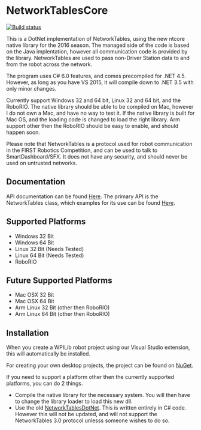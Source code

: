 # NetworkTablesCore
[![Build status](https://ci.appveyor.com/api/projects/status/q6e3jxtlavkpuf3p/branch/master?svg=true)](https://ci.appveyor.com/project/robotdotnet/networktablescore/branch/master)

This is a DotNet implementation of NetworkTables, using the new ntcore native library for the 2016 season. The managed side of the code is based on the Java implentation, however all communication code is provided by the library. NetworkTables are used to pass non-Driver Station data to and from the robot across the network.

The program uses C# 6.0 features, and comes precompiled for .NET 4.5. However, as long as you have VS 2015, it will compile down to .NET 3.5 with only minor changes. 

Currently support Windows 32 and 64 bit, Linux 32 and 64 bit, and the RoboRIO. The native library should be able to be compiled on Mac, however I do not own a Mac, and have no way to test it. If the native library is built for Mac OS, and the loading code is changed to load the right library. Arm support other then the RoboRIO should be easy to enable, and should happen soon.


Please note that NetworkTables is a protocol used for robot communication in the FIRST Robotics Competition, and can be used to talk to SmartDashboard/SFX. It does not have any security, and should never be used on untrusted networks.

Documentation
-------------
API documentation can be found [Here](http://robotdotnet.github.io/Documentation/API/html/G_NetworkTables.htm). The primary API is the NetworkTables class, which examples for its use can be found [Here](http://robotdotnet.github.io/Documentation/API/html/T_NetworkTables_NetworkTable.htm).

          
Supported Platforms
-------------------
* Windows 32 Bit
* Windows 64 Bit
* Linux 32 Bit (Needs Tested)
* Linux 64 Bit (Needs Tested)
* RoboRIO
 
Future Supported Platforms
--------------------------
* Mac OSX 32 Bit
* Mac OSX 64 Bit
* Arm Linux 32 Bit (other then RoboRIO)
* Arm Linux 64 Bit (other then RoboRIO)

Installation
------------
When you create a WPILib robot project using our Visual Studio extension, this will automatically be installed.

For creating your own desktop projects, the project can be found on [NuGet](https://www.nuget.org/packages/FRC.NetworkTables). 

If you need to support a platform other then the currently supported platforms, you can do 2 things. 
* Compile the native library for the necessary system. You will then have to change the library loader to load this new dll.
* Use the old [NetworkTablesDotNet](https://github.com/robotdotnet/NetworkTablesDotNet). This is written entirely in C# code. However this will not be updated, and will not support the NetworkTables 3.0 protocol unlesss someone wishes to do so.
